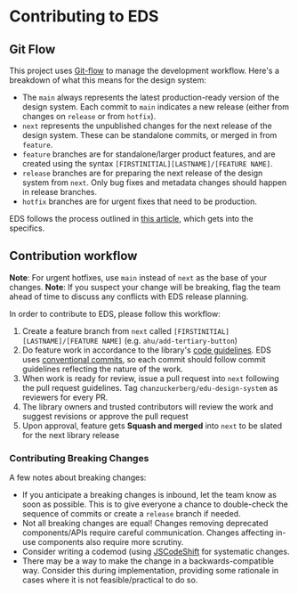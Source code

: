 # Contributing to EDS

## Git Flow

This project uses [Git-flow](https://nvie.com/posts/a-successful-git-branching-model/) to manage the development workflow. Here's a breakdown of what this means for the design system:

- The `main` always represents the latest production-ready version of the design system. Each commit to `main` indicates a new release (either from changes on `release` or from `hotfix`).
- `next` represents the unpublished changes for the next release of the design system. These can be standalone commits, or merged in from `feature`.
- `feature` branches are for standalone/larger product features, and are created using the syntax `[FIRSTINITIAL][LASTNAME]/[FEATURE NAME]`.
- `release` branches are for preparing the next release of the design system from `next`. Only bug fixes and metadata changes should happen in release branches.
- `hotfix` branches are for urgent fixes that need to be production.

EDS follows the process outlined in [this article](https://nvie.com/posts/a-successful-git-branching-model/), which gets into the specifics.

## Contribution workflow

**Note**: For urgent hotfixes, use `main` instead of `next` as the base of your changes.
**Note**: If you suspect your change will be breaking, flag the team ahead of time to discuss any conflicts with EDS release planning.

In order to contribute to EDS, please follow this workflow:

1. Create a feature branch from `next` called `[FIRSTINITIAL][LASTNAME]/[FEATURE NAME]` (e.g. `ahu/add-tertiary-button`)
2. Do feature work in accordance to the library's [code guidelines](./CODE_GUIDELINES.md). EDS uses [conventional commits](https://www.conventionalcommits.org/en/v1.0.0/), so each commit should follow commit guidelines reflecting the nature of the work.
3. When work is ready for review, issue a pull request into `next` following the pull request guidelines. Tag `chanzuckerberg/edu-design-system` as reviewers for every PR.
4. The library owners and trusted contributors will review the work and suggest revisions or approve the pull request
5. Upon approval, feature gets **Squash and merged** into `next` to be slated for the next library release

### Contributing Breaking Changes

A few notes about breaking changes:

- If you anticipate a breaking changes is inbound, let the team know as soon as possible. This is to give everyone a chance to double-check the sequence of commits or create a `release` branch if needed.
- Not all breaking changes are equal! Changes removing deprecated components/APIs require careful communication. Changes affecting in-use components also require more scrutiny.
- Consider writing a codemod (using [JSCodeShift](https://github.com/facebook/jscodeshift) for systematic changes.
- There may be a way to make the change in a backwards-compatible way. Consider this during implementation, providing some rationale in cases where it is not feasible/practical to do so.
